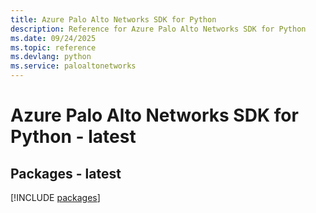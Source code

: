 ```yaml
---
title: Azure Palo Alto Networks SDK for Python
description: Reference for Azure Palo Alto Networks SDK for Python
ms.date: 09/24/2025
ms.topic: reference
ms.devlang: python
ms.service: paloaltonetworks
---
```

# Azure Palo Alto Networks SDK for Python - latest
## Packages - latest
[!INCLUDE [packages](palo-alto-networks-index.md)]